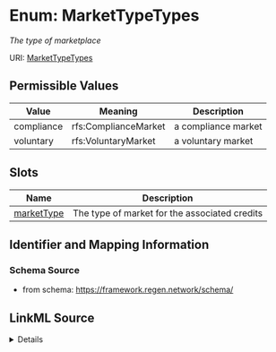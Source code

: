 # Enum: MarketTypeTypes




_The type of marketplace_



URI: [MarketTypeTypes](MarketTypeTypes.md)

## Permissible Values

| Value | Meaning | Description |
| --- | --- | --- |
| compliance | rfs:ComplianceMarket | a compliance market |
| voluntary | rfs:VoluntaryMarket | a voluntary market |




## Slots

| Name | Description |
| ---  | --- |
| [marketType](marketType.md) | The type of market for the associated credits |






## Identifier and Mapping Information







### Schema Source


* from schema: https://framework.regen.network/schema/






## LinkML Source

<details>
```yaml
name: MarketTypeTypes
description: The type of marketplace
from_schema: https://framework.regen.network/schema/
rank: 1000
permissible_values:
  compliance:
    text: compliance
    description: a compliance market
    meaning: rfs:ComplianceMarket
  voluntary:
    text: voluntary
    description: a voluntary market
    meaning: rfs:VoluntaryMarket

```
</details>

